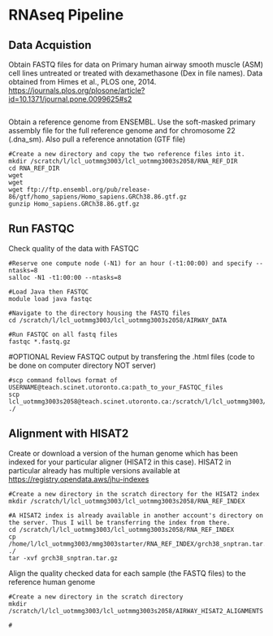 # RNAseq Pipeline

## Data Acquistion 
Obtain FASTQ files for data on Primary human airway smooth muscle (ASM) cell lines untreated or treated with dexamethasone (Dex in file names).
Data obtained from Himes et al., PLOS one, 2014. https://journals.plos.org/plosone/article?id=10.1371/journal.pone.0099625#s2

```

```

Obtain a reference genome from ENSEMBL. Use the soft-masked primary assembly file for the full reference genome and for chromosome 22 (.dna_sm). Also pull a reference annotation (GTF file)

```
#Create a new directory and copy the two reference files into it.
mkdir /scratch/l/lcl_uotmmg3003/lcl_uotmmg3003s2058/RNA_REF_DIR
cd RNA_REF_DIR
wget
wget
wget ftp://ftp.ensembl.org/pub/release-86/gtf/homo_sapiens/Homo_sapiens.GRCh38.86.gtf.gz
gunzip Homo_sapiens.GRCh38.86.gtf.gz
```
## Run FASTQC
Check quality of the data with FASTQC 

```
#Reserve one compute node (-N1) for an hour (-t1:00:00) and specify --ntasks=8
salloc -N1 -t1:00:00 --ntasks=8

#Load Java then FASTQC
module load java fastqc

#Navigate to the directory housing the FASTQ files
cd /scratch/l/lcl_uotmmg3003/lcl_uotmmg3003s2058/AIRWAY_DATA

#Run FASTQC on all fastq files
fastqc *.fastq.gz
```
#OPTIONAL Review FASTQC output by transfering the .html files (code to be done on computer directory NOT server)

```
#scp command follows format of USERNAME@teach.scinet.utoronto.ca:path_to_your_FASTQC_files
scp lcl_uotmmg3003s2058@teach.scinet.utoronto.ca:/scratch/l/lcl_uotmmg3003/lcl_uotmmg3003s2058/AIRWAY_DATA/\*.html ./
```

## Alignment with HISAT2
Create or download a version of the human genome which has been indexed for your particular aligner (HISAT2 in this case). HISAT2 in particular already has multiple versions available at https://registry.opendata.aws/jhu-indexes
```
#Create a new directory in the scratch directory for the HISAT2 index
mkdir /scratch/l/lcl_uotmmg3003/lcl_uotmmg3003s2058/RNA_REF_INDEX

#A HISAT2 index is already available in another account's directory on the server. Thus I will be transferring the index from there.
cd /scratch/l/lcl_uotmmg3003/lcl_uotmmg3003s2058/RNA_REF_INDEX
cp /home/l/lcl_uotmmg3003/mmg3003starter/RNA_REF_INDEX/grch38_snptran.tar.gz ./
tar -xvf grch38_snptran.tar.gz

```
Align the quality checked data for each sample (the FASTQ files) to the reference human genome

```
#Create a new directory in the scratch directory
mkdir /scratch/l/lcl_uotmmg3003/lcl_uotmmg3003s2058/AIRWAY_HISAT2_ALIGNMENTS

#
```
